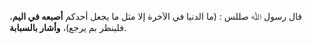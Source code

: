 قال رسول ﷲ صللس : (ما الدنيا في الآخرة إلا مثل ما يجعل أحدكم **أصبعه في اليم**، فلينظر بم يرجع)، **وأشار بالسبابة**.